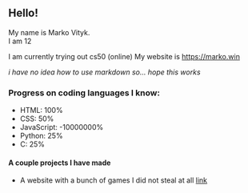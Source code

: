 ## Hello!

My name is Marko Vityk.  
I am 12

I am currently trying out cs50 (online)
My website is <https://marko.win>  

*i have no idea how to use markdown so... hope this works*

### Progress on coding languages I know:

- HTML: 100%
- CSS: 50%
- JavaScript: -10000000%
- Python: 25%
- C: 25%

#### A couple projects I have made

- A website with a bunch of games I did not steal at all [link](https://github.com/MarkoVityk/markovityk.github.io)

